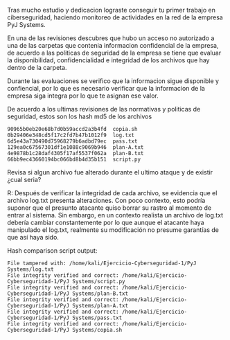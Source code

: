 Tras mucho estudio y dedicacion lograste conseguir tu primer trabajo en ciberseguridad, haciendo monitoreo de actividades en la red de la empresa PyJ Systems. 

En una de las revisiones descubres que hubo un acceso no autorizado a una de las carpetas que contenia informacion confidencial de la empresa, de acuerdo a las politicas de seguridad de la empresa se tiene que evaluar la disponibilidad, confidencialidad e integridad de los archivos que hay dentro de la carpeta. 

Durante las evaluaciones se verifico que la informacion sigue disponible y confiencial, por lo que es necesario verificar que la informacion de la empresa siga integra por lo que te asignan ese valor. 

De acuerdo a los ultimas revisiones de las normativas y politicas de seguridad, estos son los hash md5 de los archivos 

```
90965b0eb20e68b7d0b59accd2a3b4fd  copia.sh
0b29406e348cd5f17c2fd7b47b1012f9  log.txt
6d5e43a730490d75968279b6adbd79ec  pass.txt
129ea0c67567301df1e1088c9069b946  plan-A.txt
4e9878b1c28daf4305f17af5537f062a  plan-B.txt
66bb9ec43660194bc066bd8b4d35b151  script.py
```
Revisa si algun archivo fue alterado durante el ultimo ataque y de existir ¿cual seria?

R: Después de verificar la integridad de cada archivo, se evidencia que el archivo log.txt presenta alteraciones. Con poco contexto, esto podría suponer que el presunto atacante quiso borrar su rastro al momento de entrar al sistema. Sin embargo, en un contexto realista un archivo de log.txt debería cambiar constantemente por lo que aunque el atacante haya manipulado el log.txt, realmente su modificación no presume garantías de que así haya sido.

Hash comparison script output:

```
File tampered with: /home/kali/Ejercicio-Cyberseguridad-1/PyJ Systems/log.txt
File integrity verified and correct: /home/kali/Ejercicio-Cyberseguridad-1/PyJ Systems/script.py
File integrity verified and correct: /home/kali/Ejercicio-Cyberseguridad-1/PyJ Systems/plan-B.txt
File integrity verified and correct: /home/kali/Ejercicio-Cyberseguridad-1/PyJ Systems/plan-A.txt
File integrity verified and correct: /home/kali/Ejercicio-Cyberseguridad-1/PyJ Systems/pass.txt
File integrity verified and correct: /home/kali/Ejercicio-Cyberseguridad-1/PyJ Systems/copia.sh
```
